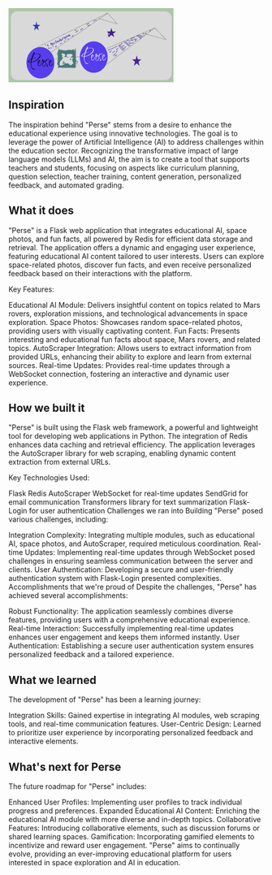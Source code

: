 
![Alt text](perse.png)
## Inspiration
The inspiration behind "Perse" stems from a desire to enhance the educational experience using innovative technologies. The goal is to leverage the power of Artificial Intelligence (AI) to address challenges within the education sector. Recognizing the transformative impact of large language models (LLMs) and AI, the aim is to create a tool that supports teachers and students, focusing on aspects like curriculum planning, question selection, teacher training, content generation, personalized feedback, and automated grading.

## What it does
"Perse" is a Flask web application that integrates educational AI, space photos, and fun facts, all powered by Redis for efficient data storage and retrieval. The application offers a dynamic and engaging user experience, featuring educational AI content tailored to user interests. Users can explore space-related photos, discover fun facts, and even receive personalized feedback based on their interactions with the platform.

Key Features:

Educational AI Module: Delivers insightful content on topics related to Mars rovers, exploration missions, and technological advancements in space exploration.
Space Photos: Showcases random space-related photos, providing users with visually captivating content.
Fun Facts: Presents interesting and educational fun facts about space, Mars rovers, and related topics.
AutoScraper Integration: Allows users to extract information from provided URLs, enhancing their ability to explore and learn from external sources.
Real-time Updates: Provides real-time updates through a WebSocket connection, fostering an interactive and dynamic user experience.
## How we built it
"Perse" is built using the Flask web framework, a powerful and lightweight tool for developing web applications in Python. The integration of Redis enhances data caching and retrieval efficiency. The application leverages the AutoScraper library for web scraping, enabling dynamic content extraction from external URLs.

Key Technologies Used:

Flask
Redis
AutoScraper
WebSocket for real-time updates
SendGrid for email communication
Transformers library for text summarization
Flask-Login for user authentication
Challenges we ran into
Building "Perse" posed various challenges, including:

Integration Complexity: Integrating multiple modules, such as educational AI, space photos, and AutoScraper, required meticulous coordination.
Real-time Updates: Implementing real-time updates through WebSocket posed challenges in ensuring seamless communication between the server and clients.
User Authentication: Developing a secure and user-friendly authentication system with Flask-Login presented complexities.
Accomplishments that we're proud of
Despite the challenges, "Perse" has achieved several accomplishments:

Robust Functionality: The application seamlessly combines diverse features, providing users with a comprehensive educational experience.
Real-time Interaction: Successfully implementing real-time updates enhances user engagement and keeps them informed instantly.
User Authentication: Establishing a secure user authentication system ensures personalized feedback and a tailored experience.
## What we learned
The development of "Perse" has been a learning journey:

Integration Skills: Gained expertise in integrating AI modules, web scraping tools, and real-time communication features.
User-Centric Design: Learned to prioritize user experience by incorporating personalized feedback and interactive elements.
## What's next for Perse
The future roadmap for "Perse" includes:

Enhanced User Profiles: Implementing user profiles to track individual progress and preferences.
Expanded Educational AI Content: Enriching the educational AI module with more diverse and in-depth topics.
Collaborative Features: Introducing collaborative elements, such as discussion forums or shared learning spaces.
Gamification: Incorporating gamified elements to incentivize and reward user engagement.
"Perse" aims to continually evolve, providing an ever-improving educational platform for users interested in space exploration and AI in education.